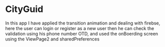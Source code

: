 # CityGuid
In this app I have applied the transition animation and dealing with firebse,
here the user can login or register as a new user then he can check the validation using his phone number OTD,
and used the onBoerding screen using the ViewPage2 and sharedPreferences
